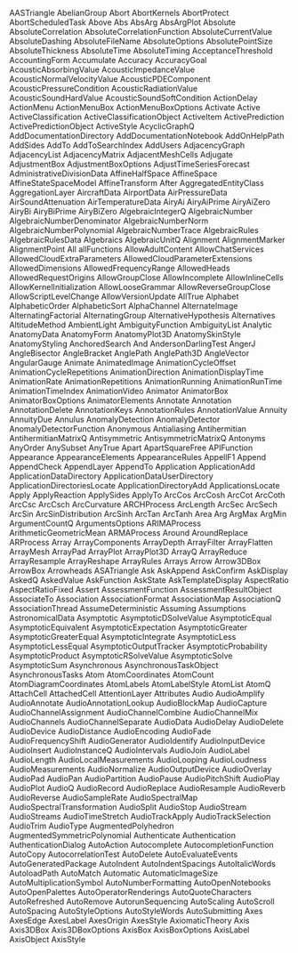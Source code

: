 
AASTriangle
AbelianGroup
Abort
AbortKernels
AbortProtect
AbortScheduledTask
Above
Abs
AbsArg
AbsArgPlot
Absolute
AbsoluteCorrelation
AbsoluteCorrelationFunction
AbsoluteCurrentValue
AbsoluteDashing
AbsoluteFileName
AbsoluteOptions
AbsolutePointSize
AbsoluteThickness
AbsoluteTime
AbsoluteTiming
AcceptanceThreshold
AccountingForm
Accumulate
Accuracy
AccuracyGoal
AcousticAbsorbingValue
AcousticImpedanceValue
AcousticNormalVelocityValue
AcousticPDEComponent
AcousticPressureCondition
AcousticRadiationValue
AcousticSoundHardValue
AcousticSoundSoftCondition
ActionDelay
ActionMenu
ActionMenuBox
ActionMenuBoxOptions
Activate
Active
ActiveClassification
ActiveClassificationObject
ActiveItem
ActivePrediction
ActivePredictionObject
ActiveStyle
AcyclicGraphQ
AddDocumentationDirectory
AddDocumentationNotebook
AddOnHelpPath
AddSides
AddTo
AddToSearchIndex
AddUsers
AdjacencyGraph
AdjacencyList
AdjacencyMatrix
AdjacentMeshCells
Adjugate
AdjustmentBox
AdjustmentBoxOptions
AdjustTimeSeriesForecast
AdministrativeDivisionData
AffineHalfSpace
AffineSpace
AffineStateSpaceModel
AffineTransform
After
AggregatedEntityClass
AggregationLayer
AircraftData
AirportData
AirPressureData
AirSoundAttenuation
AirTemperatureData
AiryAi
AiryAiPrime
AiryAiZero
AiryBi
AiryBiPrime
AiryBiZero
AlgebraicIntegerQ
AlgebraicNumber
AlgebraicNumberDenominator
AlgebraicNumberNorm
AlgebraicNumberPolynomial
AlgebraicNumberTrace
AlgebraicRules
AlgebraicRulesData
Algebraics
AlgebraicUnitQ
Alignment
AlignmentMarker
AlignmentPoint
All
allFunctions
AllowAdultContent
AllowChatServices
AllowedCloudExtraParameters
AllowedCloudParameterExtensions
AllowedDimensions
AllowedFrequencyRange
AllowedHeads
AllowedRequestOrigins
AllowGroupClose
AllowIncomplete
AllowInlineCells
AllowKernelInitialization
AllowLooseGrammar
AllowReverseGroupClose
AllowScriptLevelChange
AllowVersionUpdate
AllTrue
Alphabet
AlphabeticOrder
AlphabeticSort
AlphaChannel
AlternateImage
AlternatingFactorial
AlternatingGroup
AlternativeHypothesis
Alternatives
AltitudeMethod
AmbientLight
AmbiguityFunction
AmbiguityList
Analytic
AnatomyData
AnatomyForm
AnatomyPlot3D
AnatomySkinStyle
AnatomyStyling
AnchoredSearch
And
AndersonDarlingTest
AngerJ
AngleBisector
AngleBracket
AnglePath
AnglePath3D
AngleVector
AngularGauge
Animate
AnimatedImage
AnimationCycleOffset
AnimationCycleRepetitions
AnimationDirection
AnimationDisplayTime
AnimationRate
AnimationRepetitions
AnimationRunning
AnimationRunTime
AnimationTimeIndex
AnimationVideo
Animator
AnimatorBox
AnimatorBoxOptions
AnimatorElements
Annotate
Annotation
AnnotationDelete
AnnotationKeys
AnnotationRules
AnnotationValue
Annuity
AnnuityDue
Annulus
AnomalyDetection
AnomalyDetector
AnomalyDetectorFunction
Anonymous
Antialiasing
Antihermitian
AntihermitianMatrixQ
Antisymmetric
AntisymmetricMatrixQ
Antonyms
AnyOrder
AnySubset
AnyTrue
Apart
ApartSquareFree
APIFunction
Appearance
AppearanceElements
AppearanceRules
AppellF1
Append
AppendCheck
AppendLayer
AppendTo
Application
ApplicationAdd
ApplicationDataDirectory
ApplicationDataUserDirectory
ApplicationDirectoriesLocate
ApplicationDirectoryAdd
ApplicationsLocate
Apply
ApplyReaction
ApplySides
ApplyTo
ArcCos
ArcCosh
ArcCot
ArcCoth
ArcCsc
ArcCsch
ArcCurvature
ARCHProcess
ArcLength
ArcSec
ArcSech
ArcSin
ArcSinDistribution
ArcSinh
ArcTan
ArcTanh
Area
Arg
ArgMax
ArgMin
ArgumentCountQ
ArgumentsOptions
ARIMAProcess
ArithmeticGeometricMean
ARMAProcess
Around
AroundReplace
ARProcess
Array
ArrayComponents
ArrayDepth
ArrayFilter
ArrayFlatten
ArrayMesh
ArrayPad
ArrayPlot
ArrayPlot3D
ArrayQ
ArrayReduce
ArrayResample
ArrayReshape
ArrayRules
Arrays
Arrow
Arrow3DBox
ArrowBox
Arrowheads
ASATriangle
Ask
AskAppend
AskConfirm
AskDisplay
AskedQ
AskedValue
AskFunction
AskState
AskTemplateDisplay
AspectRatio
AspectRatioFixed
Assert
AssessmentFunction
AssessmentResultObject
AssociateTo
Association
AssociationFormat
AssociationMap
AssociationQ
AssociationThread
AssumeDeterministic
Assuming
Assumptions
AstronomicalData
Asymptotic
AsymptoticDSolveValue
AsymptoticEqual
AsymptoticEquivalent
AsymptoticExpectation
AsymptoticGreater
AsymptoticGreaterEqual
AsymptoticIntegrate
AsymptoticLess
AsymptoticLessEqual
AsymptoticOutputTracker
AsymptoticProbability
AsymptoticProduct
AsymptoticRSolveValue
AsymptoticSolve
AsymptoticSum
Asynchronous
AsynchronousTaskObject
AsynchronousTasks
Atom
AtomCoordinates
AtomCount
AtomDiagramCoordinates
AtomLabels
AtomLabelStyle
AtomList
AtomQ
AttachCell
AttachedCell
AttentionLayer
Attributes
Audio
AudioAmplify
AudioAnnotate
AudioAnnotationLookup
AudioBlockMap
AudioCapture
AudioChannelAssignment
AudioChannelCombine
AudioChannelMix
AudioChannels
AudioChannelSeparate
AudioData
AudioDelay
AudioDelete
AudioDevice
AudioDistance
AudioEncoding
AudioFade
AudioFrequencyShift
AudioGenerator
AudioIdentify
AudioInputDevice
AudioInsert
AudioInstanceQ
AudioIntervals
AudioJoin
AudioLabel
AudioLength
AudioLocalMeasurements
AudioLooping
AudioLoudness
AudioMeasurements
AudioNormalize
AudioOutputDevice
AudioOverlay
AudioPad
AudioPan
AudioPartition
AudioPause
AudioPitchShift
AudioPlay
AudioPlot
AudioQ
AudioRecord
AudioReplace
AudioResample
AudioReverb
AudioReverse
AudioSampleRate
AudioSpectralMap
AudioSpectralTransformation
AudioSplit
AudioStop
AudioStream
AudioStreams
AudioTimeStretch
AudioTrackApply
AudioTrackSelection
AudioTrim
AudioType
AugmentedPolyhedron
AugmentedSymmetricPolynomial
Authenticate
Authentication
AuthenticationDialog
AutoAction
Autocomplete
AutocompletionFunction
AutoCopy
AutocorrelationTest
AutoDelete
AutoEvaluateEvents
AutoGeneratedPackage
AutoIndent
AutoIndentSpacings
AutoItalicWords
AutoloadPath
AutoMatch
Automatic
AutomaticImageSize
AutoMultiplicationSymbol
AutoNumberFormatting
AutoOpenNotebooks
AutoOpenPalettes
AutoOperatorRenderings
AutoQuoteCharacters
AutoRefreshed
AutoRemove
AutorunSequencing
AutoScaling
AutoScroll
AutoSpacing
AutoStyleOptions
AutoStyleWords
AutoSubmitting
Axes
AxesEdge
AxesLabel
AxesOrigin
AxesStyle
AxiomaticTheory
Axis
Axis3DBox
Axis3DBoxOptions
AxisBox
AxisBoxOptions
AxisLabel
AxisObject
AxisStyle
